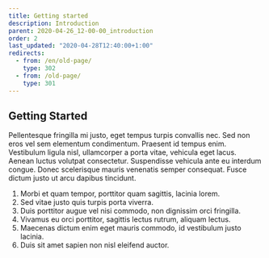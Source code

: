 ```yaml
---
title: Getting started
description: Introduction
parent: 2020-04-26_12-00-00_introduction
order: 2
last_updated: "2020-04-28T12:40:00+1:00"
redirects:
  - from: /en/old-page/
    type: 302
  - from: /old-page/
    type: 301
---
```

## Getting Started

Pellentesque fringilla mi justo, eget tempus turpis convallis nec. Sed non eros vel sem elementum condimentum. Praesent id tempus enim. Vestibulum ligula nisl, ullamcorper a porta vitae, vehicula eget lacus. Aenean luctus volutpat consectetur. Suspendisse vehicula ante eu interdum congue. Donec scelerisque mauris venenatis semper consequat. Fusce dictum justo ut arcu dapibus tincidunt.

<!-- include components/ExampleComponent -->

1. Morbi et quam tempor, porttitor quam sagittis, lacinia lorem.
1. Sed vitae justo quis turpis porta viverra.
1. Duis porttitor augue vel nisi commodo, non dignissim orci fringilla.
1. Vivamus eu orci porttitor, sagittis lectus rutrum, aliquam lectus.
1. Maecenas dictum enim eget mauris commodo, id vestibulum justo lacinia.
1. Duis sit amet sapien non nisl eleifend auctor.
